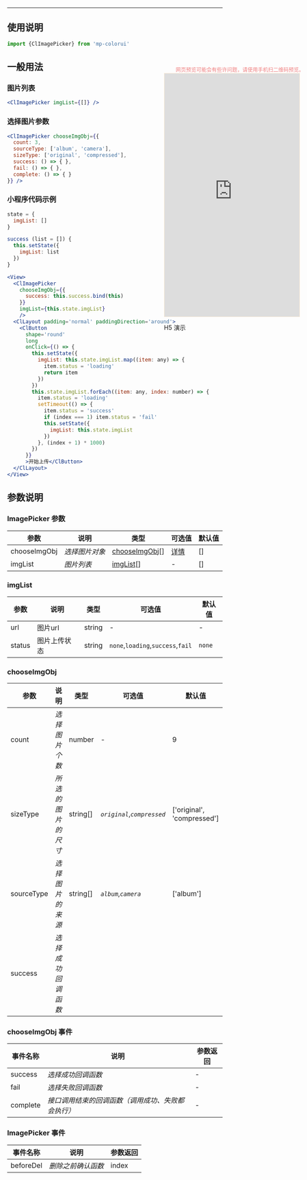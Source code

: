 ****

## 使用说明

```jsx
import {ClImagePicker} from 'mp-colorui'
```



## 一般用法

### 图片列表

```jsx
<ClImagePicker imgList={[]} />
```

### 选择图片参数

```jsx
<ClImagePicker chooseImgObj={{
  count: 3,
  sourceType: ['album', 'camera'],
  sizeType: ['original', 'compressed'],
  success: () => { },
  fail: () => { },
  complete: () => { }
}} />
```



### 小程序代码示例

```jsx
state = {
  imgList: []
}

success (list = []) {
  this.setState({
    imgList: list
  })
}

<View>
  <ClImagePicker
    chooseImgObj={{
      success: this.success.bind(this)
    }}
    imgList={this.state.imgList}
    />
  <ClLayout padding='normal' paddingDirection='around'>
    <ClButton
      shape='round'
      long
      onClick={() => {
        this.setState({
          imgList: this.state.imgList.map((item: any) => {
            item.status = 'loading'
            return item
          })
        })
        this.state.imgList.forEach((item: any, index: number) => {
          item.status = 'loading'
          setTimeout(() => {
            item.status = 'success'
            if (index === 1) item.status = 'fail'
            this.setState({
              imgList: this.state.imgList
            })
          }, (index + 1) * 1000)
        })
      }}
      >开始上传</ClButton>
  </ClLayout>
</View>
```



## 参数说明

### ImagePicker 参数

| 参数         | 说明           | 类型                                                | 可选值                                    | 默认值 |
| ------------ | -------------- | --------------------------------------------------- | ----------------------------------------- | ------ |
| chooseImgObj | *选择图片对象* | [chooseImgObj](/form/imagePicker?id=chooseImgObj)[] | [详情](/form/imagePicker?id=chooseimgobj) | []     |
| imgList      | *图片列表*     | [imgList](/form/imagePicker?id=imglist)[]           | -                                         | []     |



### imgList



| 参数   | 说明         | 类型   | 可选值                            | 默认值 |
| ------ | ------------ | ------ | --------------------------------- | ------ |
| url    | 图片url      | string | -                                 | -      |
| status | 图片上传状态 | string | `none`,`loading`,`success`,`fail` | `none` |

### chooseImgObj

| 参数       | 说明               | 类型     | 可选值                      | 默认值                     |
| ---------- | ------------------ | -------- | --------------------------- | -------------------------- |
| count      | *选择图片个数*     | number   | -                           | 9                          |
| sizeType   | *所选的图片的尺寸* | string[] | *`original`*,*`compressed`* | ['original', 'compressed'] |
| sourceType | *选择图片的来源*   | string[] | *`album`*,*`camera`*        | ['album']                  |
| success    | *选择成功回调函数* |          |                             |                            |

### chooseImgObj 事件

| 事件名称 | 说明                                               | 参数返回 |
| -------- | -------------------------------------------------- | -------- |
| success  | *选择成功回调函数*                                 | -        |
| fail     | *选择失败回调函数*                                 | -        |
| complete | *接口调用结束的回调函数（调用成功、失败都会执行）* | -        |



### ImagePicker 事件

| 事件名称  | 说明               | 参数返回 |
| --------- | ------------------ | -------- |
| beforeDel | *删除之前确认函数* | index    |


<div style="position: fixed; right:10px; top: 5%">
<div style="width: 355px; display: flex; flex-wrap: wrap; justify-content: center; align-items: center; font-size: 12px; color: lightcoral">网页预览可能会有些许问题，请使用手机扫二维码预览。</div>
<iframe style="border: 1px solid antiquewhite" src="https://yinliangdream.github.io/mp-colorui-h5-demo/#/pages/components/imagePicker/index" height="568" width="316"></iframe>
<div>
		<p>H5 演示</p>
		<div id='qrcode'></div>
	</div>
</div>

<script>
	new Vue({
		el: '#main',
		mounted() {
			setTimeout(() => {
				const id = document.getElementById("qrcode");
				new QRCode(id, {
					text: "https://yinliangdream.github.io/mp-colorui-h5-demo/#/pages/components/imagePicker/index",
					width: 128,
					height: 128,
					colorDark : "#000000",
					colorLight : "#ffffff",
					correctLevel : QRCode.CorrectLevel.H
				});
			});
		}
	})
</script>

